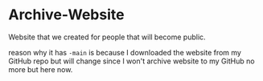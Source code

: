 # Archive-Website
Website that we created for people that will become public.

reason why it has `-main` is because I downloaded the website from my GitHub repo but will change since I won't archive website to my GitHub no more but here now.